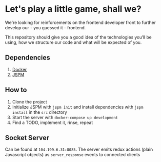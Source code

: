 # Let's play a little game, shall we?
We're looking for reinforcements on the frontend developer front to further develop our - you guessed it - frontend. 

This repository should give you a good idea of the technologies you'll be using, how we structure our code and what will be expected of you.

## Dependencies
1. [Docker](https://docs.docker.com/)
2. [JSPM](http://jspm.io/docs/)

## How to
1. Clone the project
2. Initialize JSPM with `jspm init` and install dependencies with `jspm install` in the `src` directory
3. Start the server with `docker-compose up development`
4. Find a TODO, implement it, rinse, repeat

## Socket Server
Can be found at `104.199.6.31:8085`. The server emits redux actions (plain Javascript objects) as `server_response` events to connected clients
